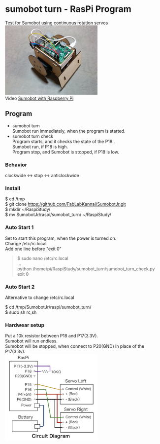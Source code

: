 # sumobot turn - RasPi Program

Test for Sumobot using  continuous rotation servos <br/>
<img src="https://github.com/FabLabKannai/SumobotJr/blob/master/docs/raspi_ver.jpg" width="300" /> <br/>
Video [Sumobot with Raspberry Pi](https://www.youtube.com/watch?v=J9WRliGs7vI) <br/>

## Program
- sumobot turn <br/>
Sumobot run immediately, when the program is started. <br/>
- sumobot turn check <br/>
Program starts, and it checks the state of the P18.. <br/>
Sumobot run, if P18 is high. <br/>
Program stop, and Sumobot is stopped, if P18 is low. <br/>

### Behavior
clockwide <-> stop <-> anticlockwide <br/>

### Install
$ cd /tmp<br>
$ git clone https://github.com/FabLabKannai/SumobotJr.git <br>
$ mkdir ~/RaspiStudy/ <br>
$ mv SumobotJr/raspi/sumobot_turn/ ~/RaspiStudy/ <br>

### Auto Start 1
Set to start this program, when the power is turned on. <br>
Change /etc/rc.local <br>
Add one line before "exit 0" <br>

> $ sudo nano /etc/rc.local <br>
... <br>
python /home/pi/RaspiStudy/sumobot_turn/sumobot_turn_check.py <br>
exit 0  <br>

### Auto Start 2
Alternative to change /etc/rc.local<br>

$ cd /tmp/SumobotJr/raspi/sumobot_turn/ <br>
$ sudo sh rc,sh

### Hardwear setup
Put a 10k resistor between P18 and P17(3.3V).  <br>
Sumobot will run endless. <br>
Sumobot will be stopped, when connect to P20(GND) in place of the P17(3.3v).   <br>
<img src="https://github.com/FabLabKannai/SumobotJr/blob/master/docs/raspi/raspi_circuit_p18.png" width="300" /> <br/>
